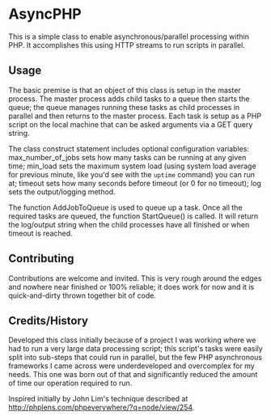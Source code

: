 AsyncPHP
========

This is a simple class to enable asynchronous/parallel processing within PHP. It accomplishes this using HTTP streams to run scripts in parallel.

## Usage

The basic premise is that an object of this class is setup in the master process. The master process adds child tasks to a queue then starts the queue; the queue manages running these tasks as child processes in parallel and then returns to the master process. Each task is setup as a PHP script on the local machine that can be asked arguments via a GET query string.

The class construct statement includes optional configuration variables: max_number_of_jobs sets how many tasks can be running at any given time; min_load sets the maximum system load (using system load average for previous minute, like you'd see with the `uptime` command) you can run at; timeout sets how many seconds before timeout (or 0 for no timeout); log sets the output/logging method.

The function AddJobToQueue is used to queue up a task. Once all the required tasks are queued, the function StartQueue() is called. It will return the log/output string when the child processes have all finished or when timeout is reached.

## Contributing

Contributions are welcome and invited. This is very rough around the edges and nowhere near finished or 100% reliable; it does work for now and it is quick-and-dirty thrown together bit of code.

## Credits/History

Developed this class initially because of a project I was working where we had to run a very large data processing script; this script's tasks were easily split into sub-steps that could run in parallel, but the few PHP asynchronous frameworks I came across were underdeveloped and overcomplex for my needs. This one was born out of that and significantly reduced the amount of time our operation required to run.

Inspired initially by John Lim's technique described at http://phplens.com/phpeverywhere/?q=node/view/254.